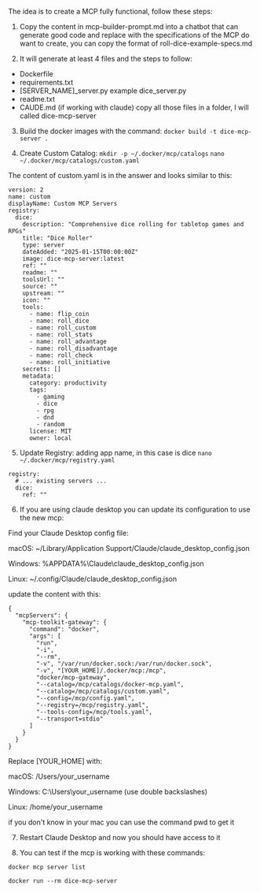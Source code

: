 The idea is to create a MCP fully functional, follow these steps:

1. Copy the content in mcp-builder-prompt.md into a chatbot that can generate good code and replace <SPECS GO HERE> with the specifications of the MCP do want to create, you can copy the format of roll-dice-example-specs.md

2. It will generate at least 4 files and the steps to follow:
- Dockerfile
- requirements.txt
- [SERVER_NAME]_server.py example dice_server.py
- readme.txt
- CAUDE.md (if working with claude)
copy all those files in a folder, I will called dice-mcp-server

3. Build the docker images with the command:
`docker build -t dice-mcp-server .`

4. Create Custom Catalog:
`mkdir -p ~/.docker/mcp/catalogs`
`nano ~/.docker/mcp/catalogs/custom.yaml`

The content of custom.yaml is in the answer and looks similar to this:
```
version: 2
name: custom
displayName: Custom MCP Servers
registry:
  dice:
    description: "Comprehensive dice rolling for tabletop games and RPGs"
    title: "Dice Roller"
    type: server
    dateAdded: "2025-01-15T00:00:00Z"
    image: dice-mcp-server:latest
    ref: ""
    readme: ""
    toolsUrl: ""
    source: ""
    upstream: ""
    icon: ""
    tools:
      - name: flip_coin
      - name: roll_dice
      - name: roll_custom
      - name: roll_stats
      - name: roll_advantage
      - name: roll_disadvantage
      - name: roll_check
      - name: roll_initiative
    secrets: []
    metadata:
      category: productivity
      tags:
        - gaming
        - dice
        - rpg
        - dnd
        - random
      license: MIT
      owner: local
```

5. Update Registry: adding app name, in this case is dice
`nano ~/.docker/mcp/registry.yaml`
```
registry:
  # ... existing servers ...
  dice:
    ref: ""
```

6. If you are using claude desktop you can update its configuration to use the new mcp:

Find your Claude Desktop config file:

macOS: ~/Library/Application Support/Claude/claude_desktop_config.json

Windows: %APPDATA%\Claude\claude_desktop_config.json

Linux: ~/.config/Claude/claude_desktop_config.json

update the content with this:
```
{
  "mcpServers": {
    "mcp-toolkit-gateway": {
      "command": "docker",
      "args": [
        "run",
        "-i",
        "--rm",
        "-v", "/var/run/docker.sock:/var/run/docker.sock",
        "-v", "[YOUR_HOME]/.docker/mcp:/mcp",
        "docker/mcp-gateway",
        "--catalog=/mcp/catalogs/docker-mcp.yaml",
        "--catalog=/mcp/catalogs/custom.yaml",
        "--config=/mcp/config.yaml",
        "--registry=/mcp/registry.yaml",
        "--tools-config=/mcp/tools.yaml",
        "--transport=stdio"
      ]
    }
  }
}
```

Replace [YOUR_HOME] with:

macOS: /Users/your_username

Windows: C:\\Users\\your_username (use double backslashes)

Linux: /home/your_username

if you don't know
in your mac you can use the command pwd to get it

7. Restart Claude Desktop and now you should have access to it

8. You can test if the mcp is working with these commands:

`docker mcp server list`

`docker run --rm dice-mcp-server`


